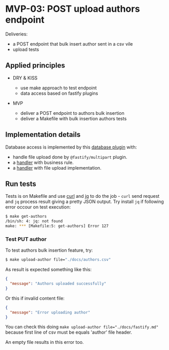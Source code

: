 # MVP-03: POST upload authors endpoint

Deliveries:

 * a POST endpoint that bulk insert author sent in a csv vile
 * upload tests

## Applied principles

 * DRY & KISS
 
   * use make approach to test endpoint
   * data access based on fastify plugins
 
 * MVP
 
   * deliver a POST endpoint to authors bulk insertion
   * deliver a Makefile with bulk insertion authors tests

## Implementation details

Database access is implemented by this [database plugin](../../src/plugins/database.js) with:

 * handle file upload done by `@fastify/multipart` plugin.
 * a [handler](../../src/lib/handlers/author/upload.js) with business rule.
 * a [handler](../../src/lib/handlers/file.js) with file upload implementation.

## Run tests

Tests is on Makefile and use [curl](https://curl.se/) and [jq](https://jqlang.github.io/jq/) to do the job - `curl` send request and `jq` process result giving a pretty JSON output. Try install `jq` if following error occour on test execution:

``` bash
$ make get-authors
/bin/sh: 4: jq: not found
make: *** [Makefile:5: get-authors] Error 127
```

### Test PUT author

To test authors bulk insertion feature, try:

``` bash
$ make upload-author file="./docs/authors.csv"
```

As result is expected something like this:

``` json
{
  "message": "Authors uploaded successfully"
}
```

Or this if invalid content file:

``` json
{
  "message": "Error uploading author"
}
```

You can check this doing `make upload-author file="./docs/fastify.md"` because first line of csv must be equals 'author' file header.

An empty file results in this error too.
